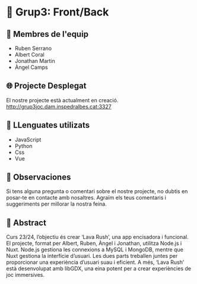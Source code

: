 # 🚀 Grup3: Front/Back

## 👥 Membres de l'equip
- Ruben Serrano
- Albert Coral
- Jonathan Martin
- Àngel Camps

## 🌐 Projecte Desplegat
El nostre projecte està actualment en creació.
http://grup3joc.dam.inspedralbes.cat:3327

## 🎨 LLenguates utilizats 
- JavaScript
- Python
- Css
- Vue

## 📝 Observaciones
Si tens alguna pregunta o comentari sobre el nostre projecte, no dubtis en posar-te en contacte amb nosaltres. Agraïm els teus comentaris i suggeriments per millorar la nostra feina.


## 📝 Abstract
Curs 23/24, l’objectiu és crear ‘Lava Rush’, una app encisadora i funcional. El projecte, format per Albert, Ruben, Àngel i Jonathan, utilitza Node.js i Nuxt. Node.js gestiona les connexions a MySQL i MongoDB, mentre que Nuxt gestiona la interfície d’usuari. Les dues parts treballen juntes per proporcionar una experiència d’usuari suau i eficient. A més, ‘Lava Rush’ està desenvolupat amb libGDX, una eina potent per a crear experiències de joc immersives.
